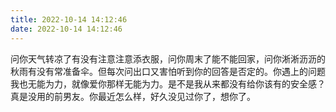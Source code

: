 ```yaml
---
title: 2022-10-14 14:12:46
date: 2022-10-14 14:12:46
---
```


问你天气转凉了有没有注意注意添衣服，问你周末了能不能回家，问你淅淅沥沥的秋雨有没有常准备伞。但每次问出口又害怕听到你的回答是否定的。你遇上的问题我也无能为力，就像爱你那样无能为力。是不是我从来都没有给你该有的安全感？真是没用的前男友。你最近怎么样，好久没见过你了，想你了。

